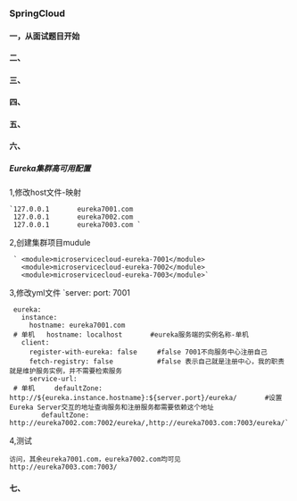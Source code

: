 ### SpringCloud 

####    一，从面试题目开始


####    二、

####    三、

####    四、

####    五、

####    六、
#####   Eureka集群高可用配置
1,修改host文件-映射  
 
    `127.0.0.1       eureka7001.com
     127.0.0.1       eureka7002.com
     127.0.0.1       eureka7003.com	`
         
2,创建集群项目mudule

     ` <module>microservicecloud-eureka-7001</module>
       <module>microservicecloud-eureka-7002</module>
       <module>microservicecloud-eureka-7003</module>`  
3,修改yml文件
    `server:
       port: 7001
     
    
     eureka:
       instance:
         hostname: eureka7001.com
     # 单机   hostname: localhost       #eureka服务端的实例名称-单机
       client:
         register-with-eureka: false     #false 7001不向服务中心注册自己
         fetch-registry: false           #false 表示自己就是注册中心，我的职责就是维护服务实例，并不需要检索服务
         service-url:
     # 单机     defaultZone: http://${eureka.instance.hostname}:${server.port}/eureka/       #设置Eureka Server交互的地址查询服务和注册服务都需要依赖这个地址
            defaultZone: http://eureka7002.com:7002/eureka/,http://eureka7003.com:7003/eureka/`

4,测试

    访问，其余eureka7001.com，eureka7002.com均可见
    http://eureka7003.com:7003/


####    七、



